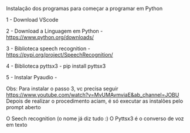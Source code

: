 Instalação dos programas para começar a programar em Python

1 - Download VScode

2 - Download a Linguagem em Python - https://www.python.org/downloads/

3 - Biblioteca speech recognition - https://pypi.org/project/SpeechRecognition/

4 - Biblioteca pyttsx3 - pip install pyttsx3

5 - Instalar Pyaudio - 


Obs:
    Para instalar o passo 3, vc precisa seguir https://www.youtube.com/watch?v=MvUMAvmviaE&ab_channel=JOBU
    Depois de realizar o procedimento aciam, é só executar as instalões pelo prompt aberto


   O Seech recognition (o nome já diz tudo :)
    O Pyttsx3 é o converso de voz em texto


